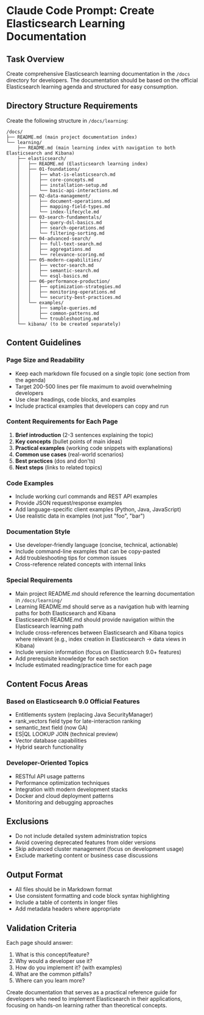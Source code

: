 # Claude Code Prompt: Create Elasticsearch Learning Documentation

## Task Overview
Create comprehensive Elasticsearch learning documentation in the `/docs` directory for developers. The documentation should be based on the official Elasticsearch learning agenda and structured for easy consumption.

## Directory Structure Requirements
Create the following structure in `/docs/learning`:

```
/docs/
├── README.md (main project documentation index)
└── learning/
    ├── README.md (main learning index with navigation to both Elasticsearch and Kibana)
    ├── elasticsearch/
    │   ├── README.md (Elasticsearch learning index)
    │   ├── 01-foundations/
    │   │   ├── what-is-elasticsearch.md
    │   │   ├── core-concepts.md
    │   │   ├── installation-setup.md
    │   │   └── basic-api-interactions.md
    │   ├── 02-data-management/
    │   │   ├── document-operations.md
    │   │   ├── mapping-field-types.md
    │   │   └── index-lifecycle.md
    │   ├── 03-search-fundamentals/
    │   │   ├── query-dsl-basics.md
    │   │   ├── search-operations.md
    │   │   └── filtering-sorting.md
    │   ├── 04-advanced-search/
    │   │   ├── full-text-search.md
    │   │   ├── aggregations.md
    │   │   └── relevance-scoring.md
    │   ├── 05-modern-capabilities/
    │   │   ├── vector-search.md
    │   │   ├── semantic-search.md
    │   │   └── esql-basics.md
    │   ├── 06-performance-production/
    │   │   ├── optimization-strategies.md
    │   │   ├── monitoring-operations.md
    │   │   └── security-best-practices.md
    │   └── examples/
    │       ├── sample-queries.md
    │       ├── common-patterns.md
    │       └── troubleshooting.md
    └── kibana/ (to be created separately)
```

## Content Guidelines

### Page Size and Readability
- Keep each markdown file focused on a single topic (one section from the agenda)
- Target 200-500 lines per file maximum to avoid overwhelming developers
- Use clear headings, code blocks, and examples
- Include practical examples that developers can copy and run

### Content Requirements for Each Page
1. **Brief introduction** (2-3 sentences explaining the topic)
2. **Key concepts** (bullet points of main ideas)
3. **Practical examples** (working code snippets with explanations)
4. **Common use cases** (real-world scenarios)
5. **Best practices** (dos and don'ts)
6. **Next steps** (links to related topics)

### Code Examples
- Include working curl commands and REST API examples
- Provide JSON request/response examples
- Add language-specific client examples (Python, Java, JavaScript)
- Use realistic data in examples (not just "foo", "bar")

### Documentation Style
- Use developer-friendly language (concise, technical, actionable)
- Include command-line examples that can be copy-pasted
- Add troubleshooting tips for common issues
- Cross-reference related concepts with internal links

### Special Requirements
- Main project README.md should reference the learning documentation in `/docs/learning/`
- Learning README.md should serve as a navigation hub with learning paths for both Elasticsearch and Kibana
- Elasticsearch README.md should provide navigation within the Elasticsearch learning path
- Include cross-references between Elasticsearch and Kibana topics where relevant (e.g., index creation in Elasticsearch → data views in Kibana)
- Include version information (focus on Elasticsearch 9.0+ features)
- Add prerequisite knowledge for each section
- Include estimated reading/practice time for each page

## Content Focus Areas

### Based on Elasticsearch 9.0 Official Features
- Entitlements system (replacing Java SecurityManager)
- rank_vectors field type for late-interaction ranking
- semantic_text field (now GA)
- ES|QL LOOKUP JOIN (technical preview)
- Vector database capabilities
- Hybrid search functionality

### Developer-Oriented Topics
- RESTful API usage patterns
- Performance optimization techniques
- Integration with modern development stacks
- Docker and cloud deployment patterns
- Monitoring and debugging approaches

## Exclusions
- Do not include detailed system administration topics
- Avoid covering deprecated features from older versions
- Skip advanced cluster management (focus on development usage)
- Exclude marketing content or business case discussions

## Output Format
- All files should be in Markdown format
- Use consistent formatting and code block syntax highlighting
- Include a table of contents in longer files
- Add metadata headers where appropriate

## Validation Criteria
Each page should answer:
1. What is this concept/feature?
2. Why would a developer use it?
3. How do you implement it? (with examples)
4. What are the common pitfalls?
5. Where can you learn more?

Create documentation that serves as a practical reference guide for developers who need to implement Elasticsearch in their applications, focusing on hands-on learning rather than theoretical concepts.